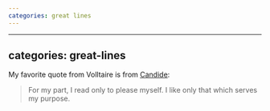 ```yaml
---
categories: great lines
---
```


---
categories: great-lines
---

My favorite quote from Volltaire is from [Candide](https://www.owleyes.org/text/candide/read/chapter-xxv-visit-lord-pococurante#root-218765-14):

> For my part, I read only to please myself. I like only that which serves my purpose.